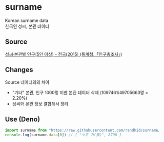 # surname
Korean surname data  
한국인 성씨, 본관 데이터
## Source
[성씨·본관별 인구(5인 이상) - 전국(2015) (통계청,「인구총조사」)](http://kosis.kr/statHtml/statHtml.do?orgId=101&tblId=DT_1IN15SD)
## Changes
Source 데이터와의 차이
- "기타" 본관, 인구 1000명 미만 본관 데이터 삭제 (1097461/49705663명 = 2.20%)
- 성씨와 본관 정보 결합해서 정리
## Use (Deno)
```ts
import surname from "https://raw.githubusercontent.com/randkid/surname/master/mod.ts";
console.log(surname.data[0]) // [ "소주 가(賈)", 8798 ]
```
